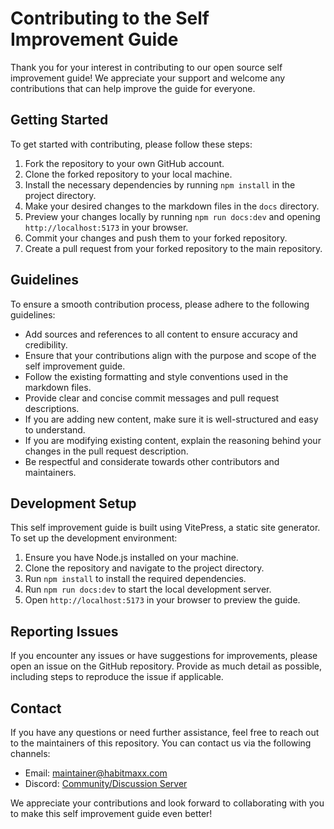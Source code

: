 # Contributing to the Self Improvement Guide

Thank you for your interest in contributing to our open source self improvement guide! We appreciate your support and welcome any contributions that can help improve the guide for everyone.

## Getting Started

To get started with contributing, please follow these steps:

1. Fork the repository to your own GitHub account.
2. Clone the forked repository to your local machine.
3. Install the necessary dependencies by running `npm install` in the project directory.
4. Make your desired changes to the markdown files in the `docs` directory.
5. Preview your changes locally by running `npm run docs:dev` and opening `http://localhost:5173` in your browser.
6. Commit your changes and push them to your forked repository.
7. Create a pull request from your forked repository to the main repository.

## Guidelines

To ensure a smooth contribution process, please adhere to the following guidelines:

- Add sources and references to all content to ensure accuracy and credibility.
- Ensure that your contributions align with the purpose and scope of the self improvement guide.
- Follow the existing formatting and style conventions used in the markdown files.
- Provide clear and concise commit messages and pull request descriptions.
- If you are adding new content, make sure it is well-structured and easy to understand.
- If you are modifying existing content, explain the reasoning behind your changes in the pull request description.
- Be respectful and considerate towards other contributors and maintainers.

## Development Setup

This self improvement guide is built using VitePress, a static site generator. To set up the development environment:

1. Ensure you have Node.js installed on your machine.
2. Clone the repository and navigate to the project directory.
3. Run `npm install` to install the required dependencies.
4. Run `npm run docs:dev` to start the local development server.
5. Open `http://localhost:5173` in your browser to preview the guide.

## Reporting Issues

If you encounter any issues or have suggestions for improvements, please open an issue on the GitHub repository. Provide as much detail as possible, including steps to reproduce the issue if applicable.

## Contact

If you have any questions or need further assistance, feel free to reach out to the maintainers of this repository. You can contact us via the following channels:

- Email: [maintainer@habitmaxx.com](/contact)
- Discord: [Community/Discussion Server](/contact)

We appreciate your contributions and look forward to collaborating with you to make this self improvement guide even better!
